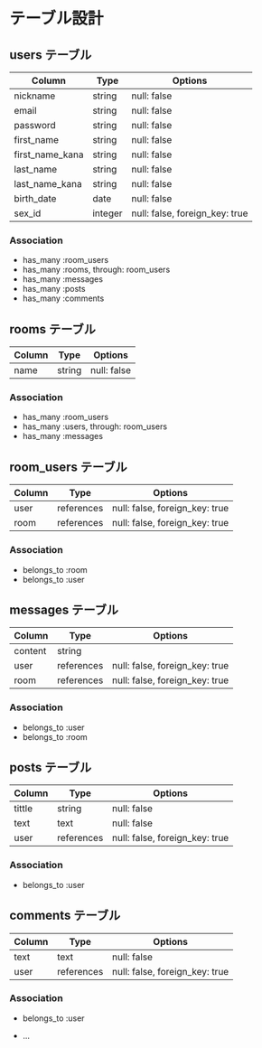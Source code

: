 # テーブル設計

## users テーブル

| Column          | Type       | Options                       |
| --------------- | -----------| ----------------------------- |
| nickname        | string     | null: false                   |
| email           | string     | null: false                   |
| password        | string     | null: false                   |
| first_name      | string     | null: false                   |
| first_name_kana | string     | null: false                   |
| last_name       | string     | null: false                   |
| last_name_kana  | string     | null: false                   |
| birth_date      | date       | null: false                   |
| sex_id          | integer    | null: false, foreign_key: true |


### Association
- has_many :room_users
- has_many :rooms, through: room_users
- has_many :messages
- has_many :posts
- has_many :comments

## rooms テーブル

| Column | Type   | Options     |
| ------ | ------ | ----------- |
| name   | string | null: false |

### Association

- has_many :room_users
- has_many :users, through: room_users
- has_many :messages

## room_users テーブル

| Column | Type       | Options                        |
| ------ | ---------- | ------------------------------ |
| user   | references | null: false, foreign_key: true |
| room   | references | null: false, foreign_key: true |

### Association

- belongs_to :room
- belongs_to :user

## messages テーブル

| Column  | Type       | Options                        |
| ------- | ---------- | ------------------------------ |
| content | string     |                                |
| user    | references | null: false, foreign_key: true |
| room    | references | null: false, foreign_key: true |

### Association

- belongs_to :user
- belongs_to :room

## posts テーブル

| Column  | Type       | Options                        |
| ------- | ---------- | ------------------------------ |
| tittle  | string     | null: false                    |
| text    | text       | null: false                    |
| user    | references | null: false, foreign_key: true |

### Association

- belongs_to :user

## comments テーブル

| Column  | Type       | Options                        |
| ------- | ---------- | ------------------------------ |
| text    | text       | null: false                    |
| user    | references | null: false, foreign_key: true |

### Association

- belongs_to :user


* ...